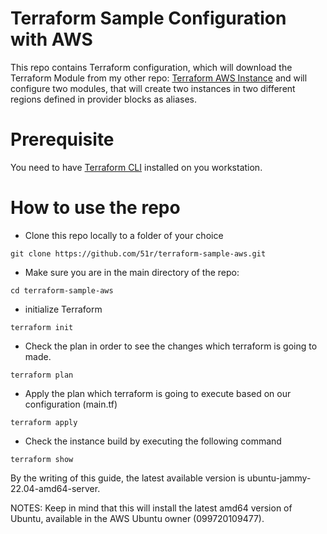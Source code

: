 # Terraform Sample Configuration with AWS

This repo contains Terraform configuration, which will download the Terraform Module from my other repo: [Terraform AWS Instance](https://github.com/51r/terraform_aws_instance) and will configure two modules, that will create two instances in two different regions defined in provider blocks as aliases.

# Prerequisite
You need to have [Terraform CLI](https://learn.hashicorp.com/tutorials/terraform/install-cli) installed on you workstation. 

# How to use the repo

* Clone this repo locally to a folder of your choice
```
git clone https://github.com/51r/terraform-sample-aws.git
```

* Make sure you are in the main directory of the repo:
```
cd terraform-sample-aws
```

* initialize Terraform  
```
terraform init
```

* Check the plan in order to see the changes which terraform is going to made.
```
terraform plan
```

* Apply the plan which terraform is going to execute based on our configuration (main.tf)
```
terraform apply
```

* Check the instance build by executing the following command
```
terraform show
```

By the writing of this guide, the latest available version is ubuntu-jammy-22.04-amd64-server.

NOTES: Keep in mind that this will install the latest amd64 version of Ubuntu, available in the AWS Ubuntu owner (099720109477).
